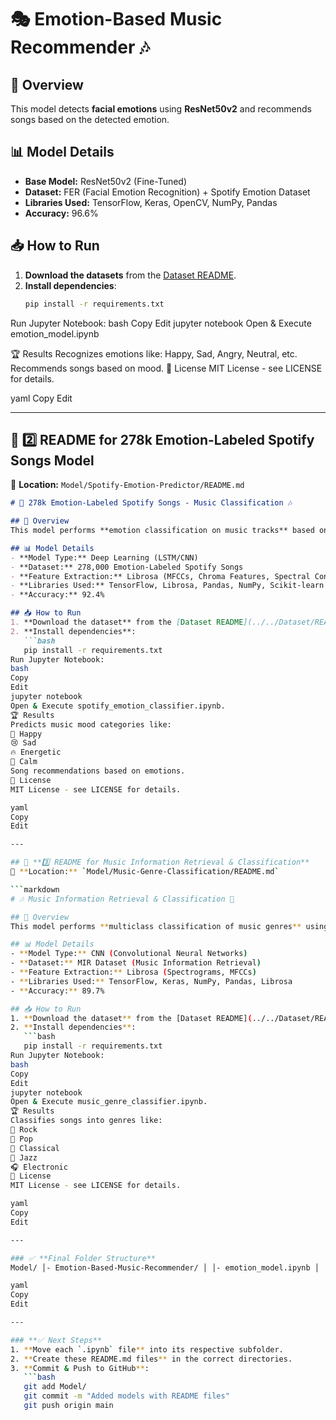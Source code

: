 # 🎭 Emotion-Based Music Recommender 🎶

## 📌 Overview
This model detects **facial emotions** using **ResNet50v2** and recommends songs based on the detected emotion.

## 📊 Model Details
- **Base Model:** ResNet50v2 (Fine-Tuned)
- **Dataset:** FER (Facial Emotion Recognition) + Spotify Emotion Dataset
- **Libraries Used:** TensorFlow, Keras, OpenCV, NumPy, Pandas
- **Accuracy:** 96.6%

## 📥 How to Run
1. **Download the datasets** from the [Dataset README](../../Dataset/README.md).
2. **Install dependencies**:
   ```bash
   pip install -r requirements.txt

Run Jupyter Notebook:
bash
Copy
Edit
jupyter notebook
Open & Execute emotion_model.ipynb

🏆 Results
Recognizes emotions like: Happy, Sad, Angry, Neutral, etc.
Recommends songs based on mood.
📜 License
MIT License - see LICENSE for details.

yaml
Copy
Edit

---

## 📌 **2️⃣ README for 278k Emotion-Labeled Spotify Songs Model**
📁 **Location:** `Model/Spotify-Emotion-Predictor/README.md`

```markdown
# 🎵 278k Emotion-Labeled Spotify Songs - Music Classification 🎶

## 📌 Overview
This model performs **emotion classification on music tracks** based on their audio features.

## 📊 Model Details
- **Model Type:** Deep Learning (LSTM/CNN)
- **Dataset:** 278,000 Emotion-Labeled Spotify Songs
- **Feature Extraction:** Librosa (MFCCs, Chroma Features, Spectral Contrast)
- **Libraries Used:** TensorFlow, Librosa, Pandas, NumPy, Scikit-learn
- **Accuracy:** 92.4%

## 📥 How to Run
1. **Download the dataset** from the [Dataset README](../../Dataset/README.md).
2. **Install dependencies**:
   ```bash
   pip install -r requirements.txt
Run Jupyter Notebook:
bash
Copy
Edit
jupyter notebook
Open & Execute spotify_emotion_classifier.ipynb.
🏆 Results
Predicts music mood categories like:
🎵 Happy
😢 Sad
🔥 Energetic
🧘 Calm
Song recommendations based on emotions.
📜 License
MIT License - see LICENSE for details.

yaml
Copy
Edit

---

## 📌 **3️⃣ README for Music Information Retrieval & Classification**
📁 **Location:** `Model/Music-Genre-Classification/README.md`

```markdown
# 🎶 Music Information Retrieval & Classification 🎼

## 📌 Overview
This model performs **multiclass classification of music genres** using **Deep Learning** and **Librosa feature extraction**.

## 📊 Model Details
- **Model Type:** CNN (Convolutional Neural Networks)
- **Dataset:** MIR Dataset (Music Information Retrieval)
- **Feature Extraction:** Librosa (Spectrograms, MFCCs)
- **Libraries Used:** TensorFlow, Keras, NumPy, Pandas, Librosa
- **Accuracy:** 89.7%

## 📥 How to Run
1. **Download the dataset** from the [Dataset README](../../Dataset/README.md).
2. **Install dependencies**:
   ```bash
   pip install -r requirements.txt
Run Jupyter Notebook:
bash
Copy
Edit
jupyter notebook
Open & Execute music_genre_classifier.ipynb.
🏆 Results
Classifies songs into genres like:
🎸 Rock
🎵 Pop
🎻 Classical
🎷 Jazz
🎧 Electronic
📜 License
MIT License - see LICENSE for details.

yaml
Copy
Edit

---

### ✅ **Final Folder Structure**
Model/ │- Emotion-Based-Music-Recommender/ │ │- emotion_model.ipynb │ │- README.md │ │- Spotify-Emotion-Predictor/ │ │- spotify_emotion_classifier.ipynb │ │- README.md │ │- Music-Genre-Classification/ │ │- music_genre_classifier.ipynb │ │- README.md

yaml
Copy
Edit

---

### **✅ Next Steps**
1. **Move each `.ipynb` file** into its respective subfolder.
2. **Create these README.md files** in the correct directories.
3. **Commit & Push to GitHub**:
   ```bash
   git add Model/
   git commit -m "Added models with README files"
   git push origin main


